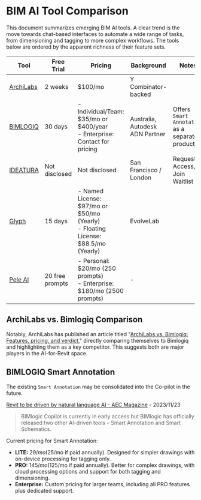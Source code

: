 # BIM AI Tool Comparison

This document summarizes emerging BIM AI tools. A clear trend is the move towards chat-based interfaces to automate a wide range of tasks, from dimensioning and tagging to more complex workflows. The tools below are ordered by the apparent richness of their feature sets.

| Tool | Free Trial | Pricing | Background | Notes |
|---|---|---|---|---|
| [ArchiLabs](https://archilabs.ai/) | 2 weeks | $100/mo | Y Combinator-backed | |
| [BIMLOGIQ](https://bimlogiq.com/) | 30 days | - Individual/Team: $35/mo or $400/year<br>- Enterprise: Contact for pricing | Australia, Autodesk ADN Partner | Offers `Smart Annotation` as a separate product. |
| [IDEATURA](https://ideatura.ai/) | Not disclosed | Not disclosed | San Francisco / London | Request Access, Join Waitlist |
| [Glyph](https://www.evolvelab.io/glyph) | 15 days | - Named License: $97/mo or $50/mo (Yearly)<br>- Floating License: $88.5/mo (Yearly) | EvolveLab | |
| [Pele AI](https.pele-assistant.online/pele) | 20 free prompts | - Personal: $20/mo (250 prompts)<br>- Enterprise: $180/mo (2500 prompts) | - | |


## ArchiLabs vs. Bimlogiq Comparison

Notably, ArchiLabs has published an article titled "[ArchiLabs vs. Bimlogiq: Features, pricing, and verdict](https://archilabs.ai/posts/archilabs-vs-bimlogiq-features-pricing-and-verdict)," directly comparing themselves to Bimlogiq and highlighting them as a key competitor. This suggests both are major players in the AI-for-Revit space.


## BIMLOGIQ Smart Annotation

The existing `Smart Annotation` may be consolidated into the Co-pilot in the future.

[Revit to be driven by natural language AI - AEC Magazine](https://aecmag.com/bim/ai-tool-uses-natural-language-to-drive-revit/) - 2023/11/23
> BIMlogic Copilot is currently in early access but BIMlogic has officially released two other AI-driven tools – Smart Annotation and Smart Schematics.

Current pricing for Smart Annotation:

- **LITE:** $29/mo ($25/mo if paid annually). Designed for simpler drawings with on-device processing for tagging only.
- **PRO:** $145/mo ($125/mo if paid annually). Better for complex drawings, with cloud processing options and support for both tagging and dimensioning.
- **Enterprise:** Custom pricing for larger teams, including all PRO features plus dedicated support.
